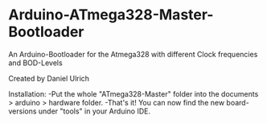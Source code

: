 # Arduino-ATmega328-Master-Bootloader
An Arduino-Bootloader for the Atmega328 with different Clock frequencies and BOD-Levels

Created by Daniel Ulrich

Installation:
-Put the whole "ATmega328-Master" folder into the documents > arduino > hardware folder.
-That's it! You can now find the new board-versions under "tools" in your Arduino IDE.
